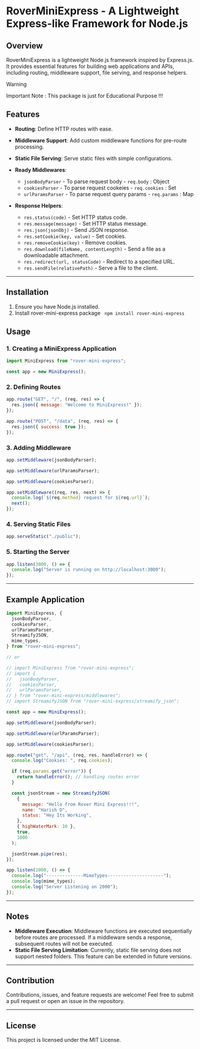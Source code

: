 # RoverMiniExpress - A Lightweight Express-like Framework for Node.js

## Overview

RoverMiniExpress is a lightweight Node.js framework inspired by Express.js. It provides essential features for building web applications and APIs, including routing, middleware support, file serving, and response helpers.

> [!WARNING]  
> Important Note : This package is just for Educational Purpose !!!

## Features

- **Routing**: Define HTTP routes with ease.
- **Middleware Support**: Add custom middleware functions for pre-route processing.
- **Static File Serving**: Serve static files with simple configurations.
- **Ready Middlewares**:
  - `jsonBodyParser` - To parse request body - `req.body` : Object
  - `cookiesParser` - To parse request cookeies - `req.cookies` : Set
  - `urlParamsParser` - To parse request query params - `req.params` : Map

- **Response Helpers**:
  - `res.status(code)` - Set HTTP status code.
  - `res.message(message)` - Set HTTP status message.
  - `res.json(jsonObj)` - Send JSON response.
  - `res.setCookie(key, value)` - Set cookies.
  - `res.removeCookie(key)` - Remove cookies.
  - `res.download(fileName, contentLength)` - Send a file as a downloadable attachment.
  - `res.redirect(url, statusCode)` - Redirect to a specified URL.
  - `res.sendFile(relativePath)` - Serve a file to the client.

---

## Installation

1. Ensure you have Node.js installed.
2. Install rover-mini-express package
   ` npm install rover-mini-express`

## Usage

### 1. Creating a MiniExpress Application

```javascript
import MiniExpress from "rover-mini-express";

const app = new MiniExpress();
```

### 2. Defining Routes

```javascript
app.route("GET", "/", (req, res) => {
  res.json({ message: "Welcome to MiniExpress!" });
});

app.route("POST", "/data", (req, res) => {
  res.json({ success: true });
});
```

### 3. Adding Middleware

```javascript
app.setMiddleware(jsonBodyParser);

app.setMiddleware(urlParamsParser);

app.setMiddleware(cookiesParser);

app.setMiddleware((req, res, next) => {
  console.log(`${req.method} request for ${req.url}`);
  next();
});
```

### 4. Serving Static Files

```javascript
app.serveStatic("./public");
```

### 5. Starting the Server

```javascript
app.listen(3000, () => {
  console.log("Server is running on http://localhost:3000");
});
```

---

## Example Application

```javascript
import MiniExpress, {
  jsonBodyParser,
  cookiesParser,
  urlParamsParser,
  StreamifyJSON,
  mime_types,
} from "rover-mini-express";

// or

// import MiniExpress from "rover-mini-express";
// import {
//   jsonBodyParser,
//   cookiesParser,
//   urlParamsParser,
// } from "rover-mini-express/middlewares";
// import StreamifyJSON from "rover-mini-express/streamify_json";

const app = new MiniExpress();

app.setMiddleware(jsonBodyParser);

app.setMiddleware(urlParamsParser);

app.setMiddleware(cookiesParser);

app.route("get", "/api", (req, res, handleError) => {
  console.log("Cookies: ", req.cookies);

  if (req.params.get("error")) {
    return handleError(); // handling routes error
  }

  const jsonStream = new StreamifyJSON(
    {
      message: "Hello from Rover Mini Express!!!",
      name: "Harish D",
      status: "Hey Its Working",
    },
    { highWaterMark: 10 },
    true,
    1000
  );

  jsonStream.pipe(res);
});

app.listen(2000, () => {
  console.log("--------------MimeTypes---------------------");
  console.log(mime_types);
  console.log("Server Listening on 2000");
});
```

---

## Notes

- **Middleware Execution**: Middleware functions are executed sequentially before routes are processed. If a middleware sends a response, subsequent routes will not be executed.
- **Static File Serving Limitation**: Currently, static file serving does not support nested folders. This feature can be extended in future versions.

---

## Contribution

Contributions, issues, and feature requests are welcome! Feel free to submit a pull request or open an issue in the repository.

---

## License

This project is licensed under the MIT License.

